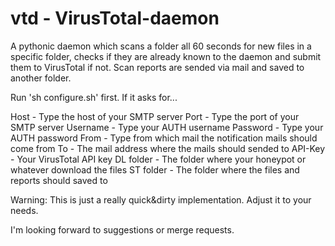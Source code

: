 vtd - VirusTotal-daemon
=======================

A pythonic daemon which scans a folder all 60 seconds for new files in a specific folder, checks if they are already known to the daemon and submit them to VirusTotal if not. Scan reports are sended via mail and saved to another folder.

Run 'sh configure.sh' first. If it asks for...

Host - Type the host of your SMTP server
Port - Type the port of your SMTP server
Username - Type your AUTH username
Password - Type your AUTH password
From - Type from which mail the notification mails should come from
To - The mail address where the mails should sended to
API-Key - Your VirusTotal API key
DL folder - The folder where your honeypot or whatever download the files
ST folder - The folder where the files and reports should saved to

Warning: This is just a really quick&dirty implementation. Adjust it to your needs.

I'm looking forward to suggestions or merge requests.
